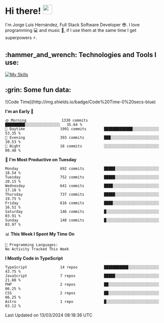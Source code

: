 <h1 align="left">
 <abc>
  <br>Hi there! <img src="https://user-images.githubusercontent.com/42378118/110234147-e3259600-7f4e-11eb-95be-0c4047144dea.gif" width="30"><br>
 </abc>
</h1>

I'm Jorge Luis Hernández, Full Stack Software Developer :sunglasses:. I love programming :computer: and music :musical_score:, if I use them at the same time I get superpowers :zap:. 


<h2 align="left">:hammer_and_wrench: Technologies and Tools I use:</h2>

[![My Skills](https://skillicons.dev/icons?i=js,ts,html,css,py,vue,react,next,nest,postgres,mysql)](https://skillicons.dev)

<h2 align="left">:grin: Some fun data:</h2>
<!--START_SECTION:waka-->
![Code Time](http://img.shields.io/badge/Code%20Time-0%20secs-blue)

**I'm an Early 🐤** 

```text
🌞 Morning                1330 commits        █████████░░░░░░░░░░░░░░░░   35.64 % 
🌆 Daytime                1991 commits        █████████████░░░░░░░░░░░░   53.35 % 
🌃 Evening                393 commits         ███░░░░░░░░░░░░░░░░░░░░░░   10.53 % 
🌙 Night                  18 commits          ░░░░░░░░░░░░░░░░░░░░░░░░░   00.48 % 
```
📅 **I'm Most Productive on Tuesday** 

```text
Monday                   692 commits         █████░░░░░░░░░░░░░░░░░░░░   18.54 % 
Tuesday                  752 commits         █████░░░░░░░░░░░░░░░░░░░░   20.15 % 
Wednesday                641 commits         ████░░░░░░░░░░░░░░░░░░░░░   17.18 % 
Thursday                 737 commits         █████░░░░░░░░░░░░░░░░░░░░   19.75 % 
Friday                   616 commits         ████░░░░░░░░░░░░░░░░░░░░░   16.51 % 
Saturday                 146 commits         █░░░░░░░░░░░░░░░░░░░░░░░░   03.91 % 
Sunday                   148 commits         █░░░░░░░░░░░░░░░░░░░░░░░░   03.97 % 
```


📊 **This Week I Spent My Time On** 

```text
💬 Programming Languages: 
No Activity Tracked This Week
```

**I Mostly Code in TypeScript** 

```text
TypeScript               14 repos            ███████████░░░░░░░░░░░░░░   43.75 % 
JavaScript               7 repos             █████░░░░░░░░░░░░░░░░░░░░   21.88 % 
PHP                      2 repos             ██░░░░░░░░░░░░░░░░░░░░░░░   06.25 % 
CSS                      2 repos             ██░░░░░░░░░░░░░░░░░░░░░░░   06.25 % 
Astro                    1 repo              █░░░░░░░░░░░░░░░░░░░░░░░░   03.12 % 
```




 Last Updated on 13/03/2024 08:18:36 UTC
<!--END_SECTION:waka-->
